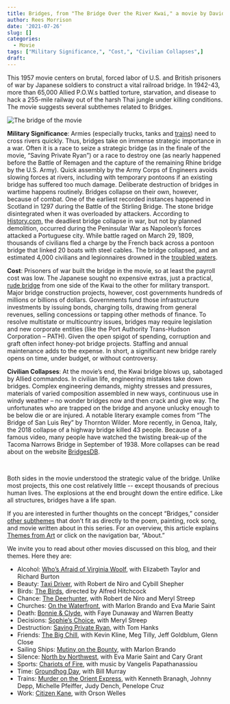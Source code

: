 ```yaml
---
title: Bridges, from "The Bridge Over the River Kwai," a movie by David Lean
author: Rees Morrison
date: '2021-07-26'
slug: []
categories:
  - Movie
tags: ["Military Significance,", "Cost,", "Civilian Collapses",]
draft:
---
```


This 1957 movie centers on brutal, forced labor of U.S. and British prisoners of war by Japanese soldiers to construct a vital railroad bridge.   In 1942-43, more than 65,000 Allied P.O.W.s battled torture, starvation, and disease to hack a 255-mile railway out of the harsh Thai jungle under killing conditions.  The movie suggests several subthemes related to Bridges.

<!--more-->

![The bridge of the movie](/media/BridgesKwai.jpg)

**Military Significance**: Armies (especially trucks, tanks and [trains](https://themesfromart.com/post/2021-07-26-bridges-from-the-railway-bridge-at-argenteuill-a-painting-by-claude-monet/bridgesmonet/)) need to cross rivers quickly.  Thus, bridges take on immense strategic importance in a war.   Often it is a race to seize a strategic bridge (as in the finale of the movie, “Saving Private Ryan”) or a race to destroy one (as nearly happened before the Battle of Remagen and the capture of the remaining Rhine bridge by the U.S. Army).  Quick assembly by the Army Corps of Engineers avoids slowing forces at rivers, including with temporary pontoons if an existing bridge has suffered too much damage. 
Deliberate destruction of bridges in wartime happens routinely.  Bridges collapse on their own, however, because of combat.  One of the earliest recorded instances happened in Scotland in 1297 during the Battle of the Stirling Bridge.  The stone bridge disintegrated when it was overloaded by attackers.  According to [History.com,](https://www.history.com/news/deadly-bridge-collapses) the deadliest bridge collapse in war, but not by planned demolition, occurred during the Peninsular War as Napoleon’s forces attacked a Portuguese city. While battle raged on March 29, 1809, thousands of civilians fled a charge by the French back across a pontoon bridge that linked 20 boats with steel cables.  The bridge collapsed, and an estimated 4,000 civilians and legionnaires drowned in the [troubled waters](https://themesfromart.com/post/2021-07-26-bridges-from-bridge-over-troubled-waters-a-song-by-simon-garfunkel/bridgestroubled/).

**Cost**:  Prisoners of war built the bridge in the movie, so at least the payroll cost was low.  The Japanese sought no expensive extras, just a practical, [rude bridge](https://themesfromart.com/post/2021-07-26-bridges-the-concord-hymn-a-poem-by-ralph-waldo-emerson/bridgesconcord/) from one side of the Kwai to the other for military transport.  Major bridge construction projects, however, cost governments hundreds of millions or billions of dollars.  Governments fund those infrastructure investments by issuing bonds, charging tolls, drawing from general revenues, selling concessions or tapping other methods of finance.  To resolve multistate or multicountry issues, bridges may require legislation and new corporate entities (like the Port Authority Trans-Hudson Corporation – PATH).    Given the open spigot of spending, corruption and graft often infect honey-pot bridge projects.   Staffing and annual maintenance adds to the expense.  In short, a significant new bridge rarely opens on time, under budget, or without controversy.   

**Civilian Collapses**:  At the movie’s end, the Kwai bridge blows up, sabotaged by Allied commandos.  In civilian life, engineering mistakes take down bridges.  Complex engineering demands, mighty stresses and pressures, materials of varied composition assembled in new ways, continuous use in windy weather – no wonder bridges now and then crack and give way.  The unfortunates who are trapped on the bridge and anyone unlucky enough to be below die or are injured.  A notable literary example comes from “The Bridge of San Luis Rey” by Thornton Wilder.  More recently, in Genoa, Italy, the 2018 collapse of a highway bridge killed 43 people.  Because of a famous video, many people have watched the twisting break-up of the Tacoma Narrows Bridge in September of 1938.  More collapses can be read about on the website [BridgesDB](http://www.bridgesdb.com/bridge-history-facts/famous-bridge-collapses/).  

&nbsp;

Both sides in the movie understood the strategic value of the bridge.  Unlike most projects, this one cost relatively little -- except thousands of precious human lives.  The explosions at the end brought down the entire edifice.  Like all structures, bridges have a life span.

If you are interested in further thoughts on the concept “Bridges,” consider [other subthemes](https://themesfromart.com/post/2021-07-26-bridges-additional-subthemes/bridgesaddl/) that don’t fit as directly to the poem, painting, rock song, and movie written about in this series.  For an overview, this article explains [Themes from Art](http://bit.ly/3sRXopI) or click on the navigation bar, “About.”

We invite you to read about other movies discussed on this blog, and their themes.  Here they are: 

* Alcohol: [Who’s Afraid of Virginia Woolf](https://themesfromart.com/post/2021-02-03-alcohol-woolf-nichols/alcoholwoolfnichols/), with Elizabeth Taylor and Richard Burton
* Beauty: [Taxi Driver](https://themesfromart.com/post/2021-04-21-beauty-taxi-driver-a-movie-with-robert-de-niro-and-cybill-shepherd/beautytaxi/), with Robert de Niro and Cybill Shepher
* Birds: [The Birds](https://themesfromart.com/post/2021-06-07-birds-the-birds-a-movie-directed-by-alfred-hitchcock/birdsthebirds/), directed by Alfred Hitchcock
* Chance: [The Deerhunter](https://themesfromart.com/post/2021-03-14-chancewinner/chancewinner/), with Robert de Niro and Meryl Streep
* Churches: [On the Waterfront](https://themesfromart.com/post/2021-05-21-churches-from-on-the-waterfront-a-movie-with-marlon-brando/churcheswaterfront/), with Marlon Brando and Eva Marie Saint
* Death: [Bonnie & Clyde](https://themesfromart.com/post/2021-05-03-death-from-bonnie-clyde-a-movie-starring-warren-beatty-and-faye-dunaway/deathbonnie/), with Faye Dunaway and Warren Beatty
* Decisions: [Sophie’s Choice](https://themesfromart.com/post/2021-02-08-decisions-sophie-s-choice-with-meryl-streep/decisionssophies/), with Meryl Streep
* Destruction: [Saving Private Ryan](https://themesfromart.com/post/2021-02-18-destruction-saving-private-ryan-a-movie-by-steven-spielberg/destructionsaving/), with Tom Hanks
* Friends: [The Big Chill](https://themesfromart.com/post/2021-06-20-friends-the-big-chill-a-movied-directed-by-lawrence-kasdan/friendschill/), with Kevin Kline, Meg Tilly, Jeff Goldblum, Glenn Close
* Sailing Ships: [Mutiny on the Bounty](https://themesfromart.com/post/2021-06-26-sailing-ships-mutiny-on-the-bounty-a-movie-with/sailingshipsmutiny/), with Marlon Brando
* Silence: [North by Northwest](https://themesfromart.com/post/silencenorthwest/), with Eva Marie Saint and Cary Grant
* Sports: [Chariots of Fire](https://themesfromart.com/post/2021-07-12-sports-from-chariots-of-fire-a-movie-about-the-1924-olypics/sportschariots/), with music by Vangelis Papathanassiou
* Time: [Groundhog Day](https://themesfromart.com/post/2021-03-08-time-from-groundhog-day-starring-bill-murray/timegroundhog/), with Bill Murray
* Trains: [Murder on the Orient Express](https://themesfromart.com/post/2021-05-10-trains-from-murder-on-the-orient-express-a-movie-directed-by-sidney-lumet/trainsorient/), with Kenneth Branagh, Johnny Depp, Michelle Pfeiffer, Judy Dench, Penelope Cruz
* Work: [Citizen Kane](https://themesfromart.com/post/2021-02-26-workkane/workkane/), with Orson Welles